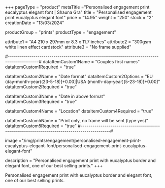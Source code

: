 +++
pageType = "product"
metaTitle ="Personalised engagement print eucalyptus elegant font | Shauna Gra"
title = "Personalised engagement print eucalyptus elegant font"
price = "14.95"
weight = "250" 
stock = "2"
creationDate = "13/03/2024"

productGroup = "prints"
productType = "engagement"

 
attribute1 = "A4 210 x 297mm or 8.3 x 11.7 inches" 
attribute2 = "300gsm white linen effect cardstock"
attribute3 = "No frame supplied"

#---------------------------------------------------------------------------------------------#
dataItemCustom1Name = "Couples first names"
dataItemCustom1Required = "true"

dataItemCustom2Name = "Date format"
dataItemCustom2Options = "EU (day-month-year)(23-5-18)[+0.00]|USA (month-day-year)(5-23-18)[+0.00]"
dataItemCustom2Required = "true"

dataItemCustom3Name = "Date in above format"
dataItemCustom3Required = "true"

dataItemCustom4Name = "Location"
dataItemCustom4Required = "true"

dataItemCustom5Name = "Print only, no frame will be sent (type yes)"
dataItemCustom5Required = "true"
#---------------------------------------------------------------------------------------------#

image ="/img/prints/engagement/personalised-engagement-print-eucalyptus-elegant-font/personalised-engagement-print-eucalyptus-elegant-font"

description = "Personalised engagement print with eucalyptus border and elegant font, one of our best selling prints."
+++

Personalised engagement print with eucalyptus border and elegant font, one of our best selling prints.
